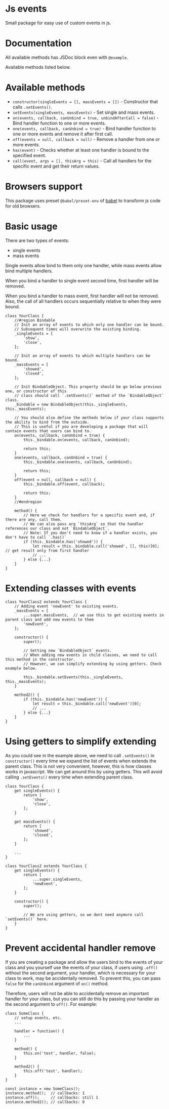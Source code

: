 # Js events

Small package for easy use of custom events in js.

# Documentation

All available methods has JSDoc block even with `@example`.

Available methods listed below.

# Available methods

- `constructor(singleEvents = [], massEvents = [])` - Constructor that calls `.setEvents()`.
- `setEvents(singleEvents, massEvents)` - Set single and mass events.
- `on(events, callback, canUnbind = true, unbindAfterCall = false)` - Bind handler function to one or more events.
- `one(events, callback, canUnbind = true)` - Bind handler function to one or more events and remove it after first call.
- `off(events = null, callback = null)` - Remove a handler from one or more events.
- `has(event)` - Checks whether at least one handler is bound to the specified event.
- `call(event, args = [], thisArg = this)` - Call all handlers for the specific event and get their return values.

# Browsers support

This package uses preset `@babel/preset-env` of [babel](https://github.com/babel/babel) to transform js code for old browsers.

# Basic usage

There are two types of events:
- single events
- mass events

Single events allow bind to them only one handler, while mass events allow bind multiple handlers.

When you bind a handler to single event second time, first handler will be removed.

When you bind a handler to mass event, first handler will not be removed.
Also, the call of all handlers occurs sequentially relative to when they were bound.

```
class YourClass {
    //#region Bindable
    // Init an array of events to which only one handler can be bound.
    // Subsequent times will overwrite the existing binding.
    _singleEvents = [
        'show',
        'close',
    };

    // Init an array of events to which multiple handlers can be bound.
    _massEvents = [
        'showed',
        'closed',
    ];

    // Init BindableObject. This property should be go below previous one, or constructor of this
    // class should call `.setEvents()` method of the `BindableObject` class.
    _bindable = new BindableObject(this._singleEvents, this._massEvents);

    // You should also define the methods below if your class supports the ability to bind from the outside.
    // This is useful if you are developing a package that will contain events that users can bind to.
    on(events, callback, canUnbind = true) {
        this._bindable.on(events, callback, canUnbind);

        return this;
    }
    one(events, callback, canUnbind = true) {
        this._bindable.one(events, callback, canUnbind);

        return this;
    }
    off(event = null, callback = null) {
        this._bindable.off(event, callback);

        return this;
    }
    //#endregion

    method() {
        // Here we check for handlers for a specific event and, if there are any, call them.
        // We can also pass arg `thisArg` so that the handler references our class and not `BindableObject`.
        // Note: If you don't need to know if a handler exists, you don't have to call `.has()`
        if (this._bindable.has('showed')) {
            let result = this._bindable.call('showed', [], this)[0];  // get result only from first handler
            // ...
        } else {...}
    }
}
```

# Extending classes with events

```
class YourClass2 extends YourClass {
    // Adding event 'newEvent' to existing events.
    _massEvents = [
        ...super.massEvents,  // we use this to get existing events in parent class and add new events to them
        'newEvent',
    ];

    constructor() {
        super();

        // Setting new `BindableObject` events.
        // When adding new events in child classes, we need to call this method in the constructor.
        // However, we can simplify extending by using getters. Check example below.

        this._bindable.setEvents(this._singleEvents, this._massEvents);
    }

    method2() {
        if (this._bindable.has('newEvent')) {
            let result = this._bindable.call('newEvent')[0];
            // ...
        } else {...}
    }
}
```

# Using getters to simplify extending
As you could see in the example above, we need to call `.setEvents()` in `constructor()` every time we expand the list of events when extends the parent class.
This is not very convenient, however, this is how classes works in javascript.
We can get around this by using getters.
This will avoid calling `.setEvents()` every time when extending parent class.

```
class YourClass {
    get singleEvents() {
        return [
            'show',
            'close',
        ];
    }

    get massEvents() {
        return [
            'showed',
            'closed',
        ];
    }

    ...
}

class YourClass2 extends YourClass {
    get singleEvents() {
        return [
            ...super.singleEvents,
            'newEvent',
        ];
    }

    constructor() {
        super();

        // We are using getters, so we dont need anymore call `setEvents()` here.
    }
}
```

# Prevent accidental handler remove

If you are creating a package and allow the users bind to the events of your class and you yourself use the events of your class,
if users using `.off()` without the second argument, your handler, which is necessary for your class to work, may be accidentally removed.
To prevent this, you can pass `false` for the `canUnbind` argument of `on()` method.

Therefore, users will not be able to accidentally remove an important handler for your class,
but you can still do this by passing your handler as the second argument to `off()`.
For example:

```
class SomeClass {
    // setup events, etc.
    ...

    handler = function() {
        ...
    }

    method() {
        this.on('test', handler, false);
    }

    method2() {
        this.off('test', handler);
    }
}

const instance = new SomeClass();
instance.method();  // callbacks: 1
instance.off();     // callbacks: still 1
instance.method2(); // callbacks: 0
```
